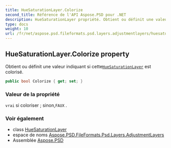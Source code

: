 ```yaml
---
title: HueSaturationLayer.Colorize
second_title: Référence de l'API Aspose.PSD pour .NET
description: HueSaturationLayer propriété. Obtient ou définit une valeur indiquant si cetteHueSaturationLayer est colorisé.
type: docs
weight: 10
url: /fr/net/aspose.psd.fileformats.psd.layers.adjustmentlayers/huesaturationlayer/colorize/
---
```

## HueSaturationLayer.Colorize property

Obtient ou définit une valeur indiquant si cette[`HueSaturationLayer`](../) est colorisé.

```csharp
public bool Colorize { get; set; }
```

### Valeur de la propriété

`vrai` si coloriser ; sinon,`FAUX` .

### Voir également

* class [HueSaturationLayer](../)
* espace de noms [Aspose.PSD.FileFormats.Psd.Layers.AdjustmentLayers](../../huesaturationlayer/)
* Assemblée [Aspose.PSD](../../../)


